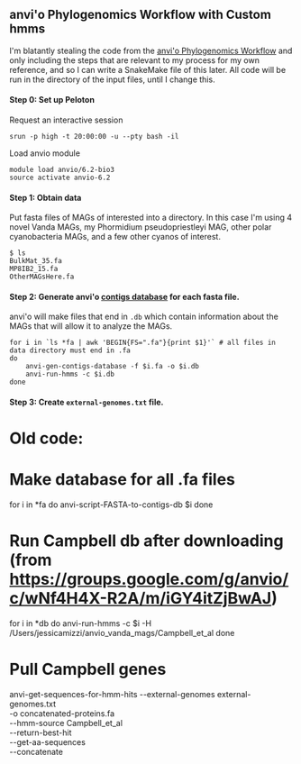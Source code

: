 ## anvi'o Phylogenomics Workflow with Custom hmms

I'm blatantly stealing the code from the [anvi'o Phylogenomics Workflow](https://merenlab.org/2017/06/07/phylogenomics/) and only including the steps that are relevant to my process for my own reference, and so I can write a SnakeMake file of this later. All code will be run in the directory of the input files, until I change this.

#### Step 0: Set up Peloton

Request an interactive session
```text
srun -p high -t 20:00:00 -u --pty bash -il
```

Load anvio module
```text
module load anvio/6.2-bio3
source activate anvio-6.2
```

#### Step 1: Obtain data
Put fasta files of MAGs of interested into a directory. In this case I'm using 4 novel Vanda MAGs, my Phormidium pseudopriestleyi MAG, other polar cyanobacteria MAGs, and a few other cyanos of interest.

```text
$ ls
BulkMat_35.fa
MP8IB2_15.fa
OtherMAGsHere.fa
```
#### Step 2: Generate anvi'o [contigs database](https://merenlab.org/software/anvio/help/main/artifacts/contigs-db/) for each fasta file.
anvi'o will make files that end in `.db` which contain information about the MAGs that will allow it to analyze the MAGs.

```text
for i in `ls *fa | awk 'BEGIN{FS=".fa"}{print $1}'` # all files in data directory must end in .fa
do
    anvi-gen-contigs-database -f $i.fa -o $i.db
    anvi-run-hmms -c $i.db
done
```

#### Step 3: Create `external-genomes.txt` file.

# Old code:
# Make database for all .fa files

for i in *fa
do
	anvi-script-FASTA-to-contigs-db $i
done

# Run Campbell db after downloading (from https://groups.google.com/g/anvio/c/wNf4H4X-R2A/m/iGY4itZjBwAJ)

for i in *db
do
	anvi-run-hmms -c $i -H /Users/jessicamizzi/anvio_vanda_mags/Campbell_et_al
done

# Pull Campbell genes

anvi-get-sequences-for-hmm-hits --external-genomes external-genomes.txt \
                                -o concatenated-proteins.fa \
                                --hmm-source Campbell_et_al \
                                --return-best-hit \
                                --get-aa-sequences \
                                --concatenate
